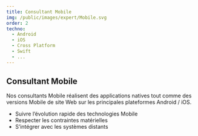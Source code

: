 ```yaml
---
title: Consultant Mobile
img: /public/images/expert/Mobile.svg
order: 2
techno:
  - Android
  - iOS
  - Cross Platform
  - Swift
  - ...
---
```


## Consultant Mobile

Nos consultants Mobile réalisent des applications natives tout comme des versions Mobile de site Web sur les principales plateformes Android / iOS.

- Suivre l’évolution rapide des technologies Mobile
- Respecter les contraintes matérielles
- S’intégrer avec les systèmes distants
